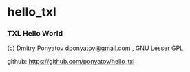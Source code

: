 # hello_txl
### TXL Hello World

(c) Dmitry Ponyatov <dponyatov@gmail.com> , GNU Lesser GPL

github: https://github.com/ponyatov/hello_txl